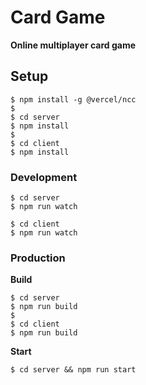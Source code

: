 # Card Game

**Online multiplayer card game**

## Setup

```
$ npm install -g @vercel/ncc
$
$ cd server
$ npm install
$
$ cd client
$ npm install
```

### Development

```
$ cd server
$ npm run watch
```

```
$ cd client
$ npm run watch
```

### Production
**Build**

```
$ cd server
$ npm run build
$
$ cd client
$ npm run build
```

**Start**

`$ cd server && npm run start`

